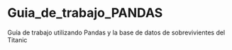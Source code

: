 # Guia_de_trabajo_PANDAS
Guía de trabajo utilizando Pandas y la base de datos de sobrevivientes del Titanic
